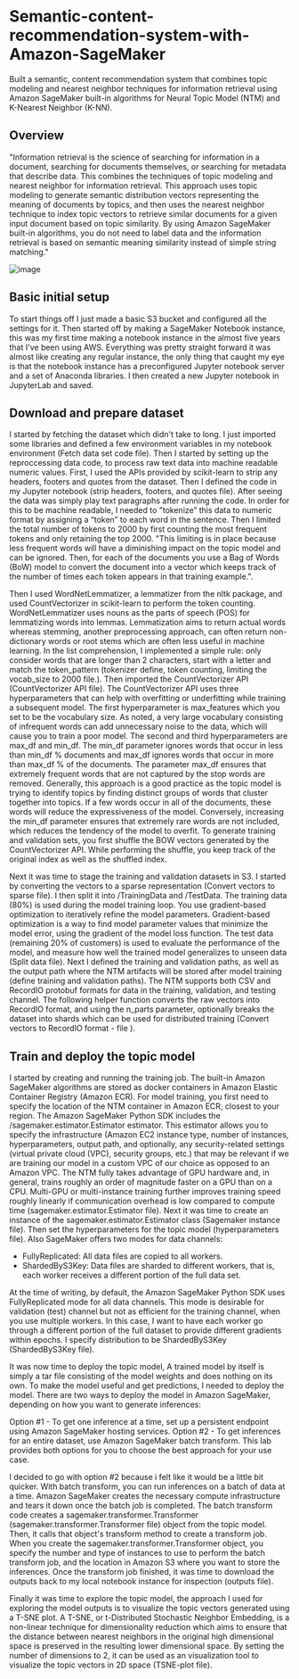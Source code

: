# Semantic-content-recommendation-system-with-Amazon-SageMaker
Built a semantic, content recommendation system that combines topic modeling and nearest neighbor techniques for information retrieval using Amazon SageMaker built-in algorithms for Neural Topic Model (NTM) and K-Nearest Neighbor (K-NN).



## Overview
"Information retrieval is the science of searching for information in a document, searching for documents themselves, or searching for metadata that describe data. This combines the techniques of topic modeling and nearest neighbor for information retrieval. This approach uses topic modeling to generate semantic distribution vectors representing the meaning of documents by topics, and then uses the nearest neighbor technique to index topic vectors to retrieve similar documents for a given input document based on topic similarity. By using Amazon SageMaker built-in algorithms, you do not need to label data and the information retrieval is based on semantic meaning similarity instead of simple string matching."

![image](https://user-images.githubusercontent.com/106786020/214730815-3beaae43-9960-445d-837a-07da83ae1072.png)



## Basic initial setup 
To start things off I just made a basic S3 bucket and configured all the settings for it. Then started off by making a SageMaker Notebook instance, this was my first time making a notebook instance in the almost five years that I've been using AWS. Everything was pretty straight forward it was almost like creating any regular instance, the only thing that caught my eye is that the notebook instance has a preconfigured Jupyter notebook server and a set of Anaconda libraries. I then created a new Jupyter notebook in JupyterLab and saved.



## Download and prepare dataset
I started by fetching the dataset which didn't take to long. I just imported some libraries and defined a few environment variables in my notebook environment (Fetch data set code file). Then I started by setting up the reproccessing data code, to process raw text data into machine readable numeric values. First, I used the APIs provided by scikit-learn to strip any headers, footers and quotes from the dataset. Then I defined the code in my Jupyter notebook (strip headers, footers, and quotes file). After seeing the data was simply play text paragraphs after running the code. In order for this to be machine readable, I needed to "tokenize” this data to numeric format by assigning a “token” to each word in the sentence. Then I limited the total number of tokens to 2000 by first counting the most frequent tokens and only retaining the top 2000. "This limiting is in place because less frequent words will have a diminishing impact on the topic model and can be ignored. Then, for each of the documents you use a Bag of Words (BoW) model to convert the document into a vector which keeps track of the number of times each token appears in that training example.".


Then I used WordNetLemmatizer, a lemmatizer from the nltk package, and used CountVectorizer in scikit-learn to perform the token counting. WordNetLemmatizer uses nouns as the parts of speech (POS) for lemmatizing words into lemmas. Lemmatization aims to return actual words whereas stemming, another preprocessing approach, can often return non-dictionary words or root stems which are often less useful in machine learning. In the list comprehension, I implemented a simple rule: only consider words that are longer than 2 characters, start with a letter and match the token_pattern (tokenizer define, token counting, limiting the vocab_size to 2000 file.). Then imported the CountVectorizer API (CountVectorizer API file). The CountVectorizer API uses three hyperparameters that can help with overfitting or underfitting while training a subsequent model. The first hyperparameter is max_features which you set to be the vocabulary size. As noted, a very large vocabulary consisting of infrequent words can add unnecessary noise to the data, which will cause you to train a poor model. The second and third hyperparameters are max_df and min_df. The min_df parameter ignores words that occur in less than min_df % documents and max_df ignores words that occur in more than max_df % of the documents. The parameter max_df ensures that extremely frequent words that are not captured by the stop words are removed. Generally, this approach is a good practice as the topic model is trying to identify topics by finding distinct groups of words that cluster together into topics. If a few words occur in all of the documents, these words will reduce the expressiveness of the model. Conversely, increasing the min_df parameter ensures that extremely rare words are not included, which reduces the tendency of the model to overfit.  To generate training and validation sets, you first shuffle the BOW vectors generated by the CountVectorizer API. While performing the shuffle, you keep track of the original index as well as the shuffled index. 


Next it was time to stage the training and validation datasets in S3. I started by converting the vectors to a sparse representation (Convert vectors to sparse file). I then split it into /TrainingData and /TestData. The training data (80%) is used during the model training loop. You use gradient-based optimization to iteratively refine the model parameters. Gradient-based optimization is a way to find model parameter values that minimize the model error, using the gradient of the model loss function. The test data (remaining 20% of customers) is used to evaluate the performance of the model, and measure how well the trained model generalizes to unseen data (Split data file). Next I defined the training and validation paths, as well as the output path where the NTM artifacts will be stored after model training (define training and validation paths). The NTM supports both CSV and RecordIO protobuf formats for data in the training, validation, and testing channel. The following helper function converts the raw vectors into RecordIO format, and using the n_parts parameter, optionally breaks the dataset into shards which can be used for distributed training (Convert vectors to RecordIO format - file ). 



## Train and deploy the topic model
I started by creating and running the training job. The built-in Amazon SageMaker algorithms are stored as docker containers in Amazon Elastic Container Registry (Amazon ECR). For model training, you first need to specify the location of the NTM container in Amazon ECR, closest to your region. The Amazon SageMaker Python SDK includes the /sagemaker.estimator.Estimator estimator. This estimator allows you to specify the infrastructure (Amazon EC2 instance type, number of instances, hyperparameters, output path, and optionally, any security-related settings (virtual private cloud (VPC), security groups, etc.) that may be relevant if we are training our model in a custom VPC of our choice as opposed to an Amazon VPC. The NTM fully takes advantage of GPU hardware and, in general, trains roughly an order of magnitude faster on a GPU than on a CPU. Multi-GPU or multi-instance training further improves training speed roughly linearly if communication overhead is low compared to compute time (sagemaker.estimator.Estimator file). Next it was time to create an instance of the sagemaker.estimator.Estimator class (Sagemaker instance file). Then set the hyperparameters for the topic model (hyperparameters file). Also SageMaker offers two modes for data channels:


- FullyReplicated: All data files are copied to all workers.
- ShardedByS3Key: Data files are sharded to different workers, that is, each worker receives a different portion of the full data set.

At the time of writing, by default, the Amazon SageMaker Python SDK uses FullyReplicated mode for all data channels. This mode is desirable for validation (test) channel but not as efficient for the training channel, when you use multiple workers. In this case, I want to have each worker go through a different portion of the full dataset to provide different gradients within epochs. I specify distribution to be ShardedByS3Key (ShardedByS3Key file). 


It was now time to deploy the topic model, A trained model by itself is simply a tar file consisting of the model weights and does nothing on its own. To make the model useful and get predictions, I needed to deploy the model. There are two ways to deploy the model in Amazon SageMaker, depending on how you want to generate inferences:

Option #1 - To get one inference at a time, set up a persistent endpoint using Amazon SageMaker hosting services.
Option #2 - To get inferences for an entire dataset, use Amazon SageMaker batch transform.
This lab provides both options for you to choose the best approach for your use case.


I decided to go with option #2 because i felt like it would be a little bit quicker. With batch transform, you can run inferences on a batch of data at a time. Amazon SageMaker creates the necessary compute infrastructure and tears it down once the batch job is completed. The batch transform code creates a sagemaker.transformer.Transformer (sagemaker.transformer.Transformer file) object from the topic model. Then, it calls that object's transform method to create a transform job. When you create the sagemaker.transformer.Transformer object, you specify the number and type of instances to use to perform the batch transform job, and the location in Amazon S3 where you want to store the inferences. Once the transform job finished, it was time to download the outputs back to my local notebook instance for inspection (outputs file).

Finally it was time to explore the topic model, the approach I used for exploring the model outputs is to visualize the topic vectors generated using a T-SNE plot. A T-SNE, or t-Distributed Stochastic Neighbor Embedding, is a non-linear technique for dimensionality reduction which aims to ensure that the distance between nearest neighbors in the original high dimensional space is preserved in the resulting lower dimensional space. By setting the number of dimensions to 2, it can be used as an visualization tool to visualize the topic vectors in 2D space (TSNE-plot file). 




